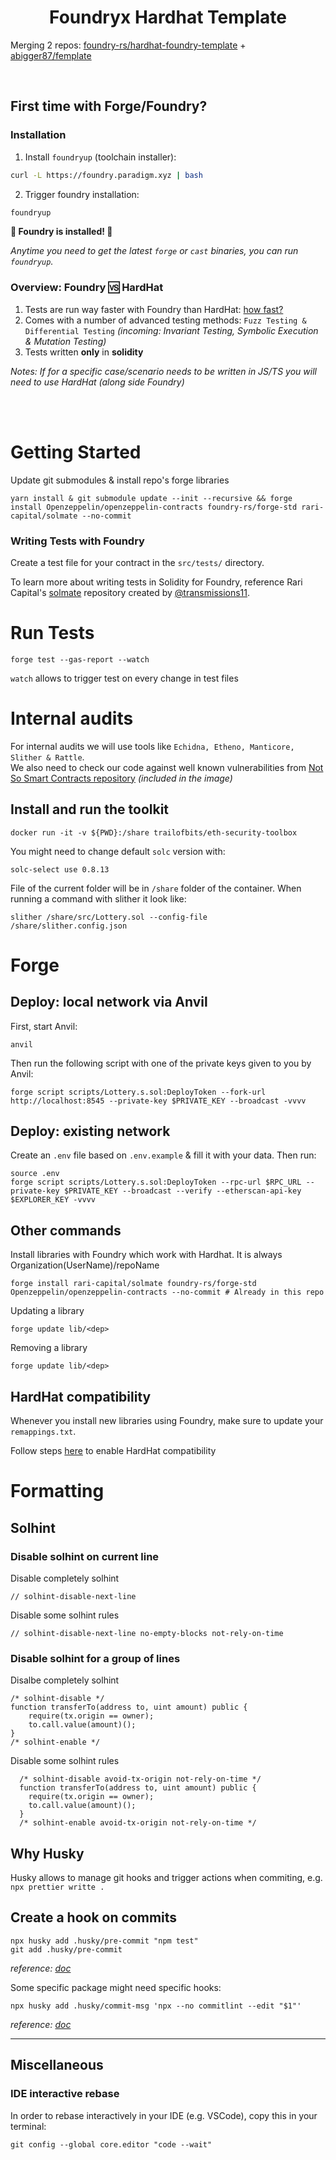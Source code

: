 # <h1 align="center"> Foundryx Hardhat Template </h1>

Merging 2 repos: [foundry-rs/hardhat-foundry-template](https://github.com/foundry-rs/hardhat-foundry-template) + [abigger87/femplate](https://github.com/abigger87/femplate)

<br>

## First time with Forge/Foundry?

### Installation

1. Install `foundryup` (toolchain installer):

```bash
curl -L https://foundry.paradigm.xyz | bash
```

2. Trigger foundry installation:

```bash
foundryup
```

**🎉 Foundry is installed! 🎉** <br>

_Anytime you need to get the latest `forge` or `cast` binaries,
you can run `foundryup`._

### Overview: Foundry 🆚 HardHat

1. Tests are run way faster with Foundry than HardHat: [how fast?](https://github.com/foundry-rs/foundry#how-fast)
2. Comes with a number of advanced testing methods: `Fuzz Testing & Differential Testing` _(incoming: Invariant Testing, Symbolic Execution & Mutation Testing)_
3. Tests written **only** in **solidity**

_Notes: If for a specific case/scenario needs to be written in JS/TS you will need to use HardHat (along side Foundry)_

<br><br>

# Getting Started

Update git submodules & install repo's forge libraries

```
yarn install & git submodule update --init --recursive && forge install Openzeppelin/openzeppelin-contracts foundry-rs/forge-std rari-capital/solmate --no-commit
```

### Writing Tests with Foundry

Create a test file for your contract in the `src/tests/` directory.

To learn more about writing tests in Solidity for Foundry, reference Rari Capital's [solmate](https://github.com/Rari-Capital/solmate/tree/main/src/test) repository created by [@transmissions11](https://twitter.com/transmissions11).

# Run Tests

```
forge test --gas-report --watch
```

`watch` allows to trigger test on every change in test files

# Internal audits

For internal audits we will use tools like `Echidna, Etheno, Manticore, Slither & Rattle`. <br>
We also need to check our code against well known vulnerabilities from [Not So Smart Contracts repository](https://github.com/trailofbits/not-so-smart-contracts) _(included in the image)_

## Install and run the toolkit

```
docker run -it -v ${PWD}:/share trailofbits/eth-security-toolbox
```

You might need to change default `solc` version with:

```
solc-select use 0.8.13
```

File of the current folder will be in `/share` folder of the container. When running a command with slither it look like:

```
slither /share/src/Lottery.sol --config-file /share/slither.config.json
```

# Forge

## Deploy: local network via Anvil

First, start Anvil:

```
anvil
```

Then run the following script with one of the private keys given to you by Anvil:

```
forge script scripts/Lottery.s.sol:DeployToken --fork-url http://localhost:8545 --private-key $PRIVATE_KEY --broadcast -vvvv
```

## Deploy: existing network

Create an `.env` file based on `.env.example` & fill it with your data. Then run:

```
source .env
forge script scripts/Lottery.s.sol:DeployToken --rpc-url $RPC_URL --private-key $PRIVATE_KEY --broadcast --verify --etherscan-api-key $EXPLORER_KEY -vvvv
```

## Other commands

Install libraries with Foundry which work with Hardhat. It is always Organization(UserName)/repoName

```
forge install rari-capital/solmate foundry-rs/forge-std Openzeppelin/openzeppelin-contracts --no-commit # Already in this repo
```

Updating a library

```
forge update lib/<dep>
```

Removing a library

```
forge update lib/<dep>
```

## HardHat compatibility

Whenever you install new libraries using Foundry, make sure to update your `remappings.txt`.

Follow steps [here](https://book.getfoundry.sh/config/hardhat.html) to enable HardHat compatibility

# Formatting

## Solhint

### Disable solhint on current line

Disable completely solhint

```
// solhint-disable-next-line
```

Disable some solhint rules

```
// solhint-disable-next-line no-empty-blocks not-rely-on-time
```

### Disable solhint for a group of lines

Disalbe completely solhint

```
/* solhint-disable */
function transferTo(address to, uint amount) public {
    require(tx.origin == owner);
    to.call.value(amount)();
}
/* solhint-enable */
```

Disable some solhint rules

```
  /* solhint-disable avoid-tx-origin not-rely-on-time */
  function transferTo(address to, uint amount) public {
    require(tx.origin == owner);
    to.call.value(amount)();
  }
  /* solhint-enable avoid-tx-origin not-rely-on-time */
```

## Why Husky

Husky allows to manage git hooks and trigger actions when commiting, e.g. `npx prettier writte .`

## Create a hook on commits

```
npx husky add .husky/pre-commit "npm test"
git add .husky/pre-commit
```

_reference: [doc](https://typicode.github.io/husky/#/?id=create-a-hook)_

Some specific package might need specific hooks:

```
npx husky add .husky/commit-msg 'npx --no commitlint --edit "$1"'
```

_reference: [doc](https://typicode.github.io/husky/#/?id=automatic-recommended)_

---

## Miscellaneous

### IDE interactive rebase

In order to rebase interactively in your IDE (e.g. VSCode), copy this in your terminal:

```
git config --global core.editor "code --wait"
```
